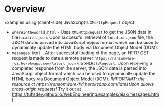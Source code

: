 # Overview
Examples using (client-side) JavaScript's `XMLHttpRequest` object:
* `whereintheworld.html` - Uses `XMLHttpRequest` to get the JSON data in file`location.json`.  Upon successful retrieval of `location.json` file, the JSON data is parsed into JavaScript object format which can be used to dynamically update the HTML body via Document Object Model (DOM).
* `messages.html` - After successful loading of the page, an HTTP GET request is made to data a remote server `https://ransomware-fyi.herokuapp.com/latest.json` via `XMLHttpRequest`.  Upon receiving a completed response from the server, the JSON data is parsed into JavaScript object format which can be used to dynamically update the HTML body via Document Object Model (DOM).  *IMPORTANT: the resource at https://ransomware-fyi.herokuapp.com/latest.json allows cross-origin requests!*  Try it out at https://tuftsdev.github.io/WebEngineering/examples/ajax/messages.html
